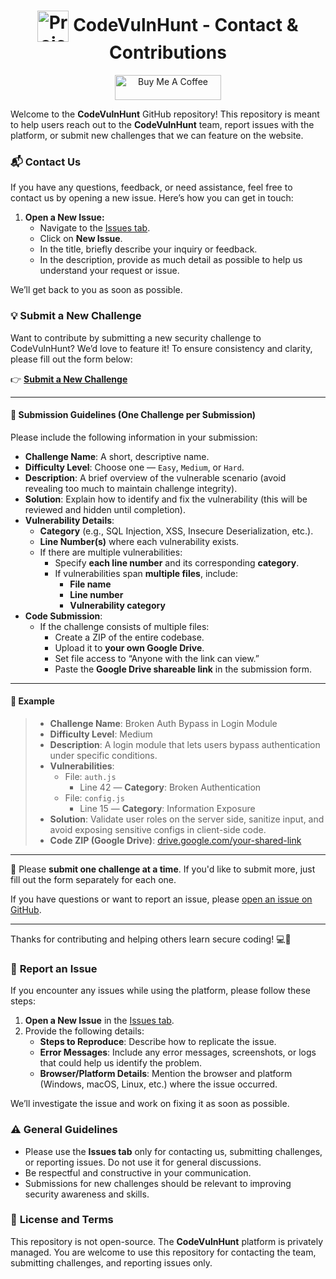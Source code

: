 <h1 align="center">
  <img src="https://github.com/user-attachments/assets/d65f997a-36a6-4736-b12b-50f8f056cf10" alt="Project Icon" width="50" style="vertical-align: middle;" />
  <strong>CodeVulnHunt - Contact & Contributions</strong>
</h1>

<p align="center">
  <a href="https://www.buymeacoffee.com/mi_thun" target="_blank">
    <img src="https://cdn.buymeacoffee.com/buttons/v2/default-yellow.png" alt="Buy Me A Coffee" height="40" width="170">
  </a>
</p>

Welcome to the **CodeVulnHunt** GitHub repository! This repository is meant to help users reach out to the **CodeVulnHunt** team, report issues with the platform, or submit new challenges that we can feature on the website.

### 📬 **Contact Us**
If you have any questions, feedback, or need assistance, feel free to contact us by opening a new issue. Here’s how you can get in touch:

1. **Open a New Issue:**
   - Navigate to the [Issues tab](https://github.com/mith36/CodeVulNut-official/issues).
   - Click on **New Issue**.
   - In the title, briefly describe your inquiry or feedback.
   - In the description, provide as much detail as possible to help us understand your request or issue.

We’ll get back to you as soon as possible.

### 💡 **Submit a New Challenge**
Want to contribute by submitting a new security challenge to CodeVulnHunt? We’d love to feature it! To ensure consistency and clarity, please fill out the form below:

👉 **[Submit a New Challenge](https://your-google-form-link)**

---

#### 📌 Submission Guidelines (One Challenge per Submission)

Please include the following information in your submission:

- **Challenge Name**: A short, descriptive name.
- **Difficulty Level**: Choose one — `Easy`, `Medium`, or `Hard`.
- **Description**: A brief overview of the vulnerable scenario (avoid revealing too much to maintain challenge integrity).
- **Solution**: Explain how to identify and fix the vulnerability (this will be reviewed and hidden until completion).
- **Vulnerability Details**:
  - **Category** (e.g., SQL Injection, XSS, Insecure Deserialization, etc.).
  - **Line Number(s)** where each vulnerability exists.
  - If there are multiple vulnerabilities:
    - Specify **each line number** and its corresponding **category**.
    - If vulnerabilities span **multiple files**, include:
      - **File name**
      - **Line number**
      - **Vulnerability category**
- **Code Submission**:
  - If the challenge consists of multiple files:
    - Create a ZIP of the entire codebase.
    - Upload it to **your own Google Drive**.
    - Set file access to “Anyone with the link can view.”
    - Paste the **Google Drive shareable link** in the submission form.

---

#### 📝 Example

> - **Challenge Name**: Broken Auth Bypass in Login Module  
> - **Difficulty Level**: Medium  
> - **Description**: A login module that lets users bypass authentication under specific conditions.  
> - **Vulnerabilities**:
>   - File: `auth.js`  
>     - Line 42 — **Category**: Broken Authentication  
>   - File: `config.js`  
>     - Line 15 — **Category**: Information Exposure  
> - **Solution**: Validate user roles on the server side, sanitize input, and avoid exposing sensitive configs in client-side code.  
> - **Code ZIP (Google Drive)**: [drive.google.com/your-shared-link](https://drive.google.com/your-shared-link)

---

🛑 Please **submit one challenge at a time**. If you'd like to submit more, just fill out the form separately for each one.

If you have questions or want to report an issue, please [open an issue on GitHub](https://github.com/mith36/CodeVulNut-official/issues).

---

Thanks for contributing and helping others learn secure coding! 💻🔐

### 🐞 **Report an Issue**
If you encounter any issues while using the platform, please follow these steps:

1. **Open a New Issue** in the [Issues tab](https://github.com/mith36/CodeVulNut-official/issues).
2. Provide the following details:
   - **Steps to Reproduce**: Describe how to replicate the issue.
   - **Error Messages**: Include any error messages, screenshots, or logs that could help us identify the problem.
   - **Browser/Platform Details**: Mention the browser and platform (Windows, macOS, Linux, etc.) where the issue occurred.

We’ll investigate the issue and work on fixing it as soon as possible.

### ⚠️ **General Guidelines**
- Please use the **Issues tab** only for contacting us, submitting challenges, or reporting issues. Do not use it for general discussions.
- Be respectful and constructive in your communication.
- Submissions for new challenges should be relevant to improving security awareness and skills.

### 📜 **License and Terms**
This repository is not open-source. The **CodeVulnHunt** platform is privately managed. You are welcome to use this repository for contacting the team, submitting challenges, and reporting issues only.
